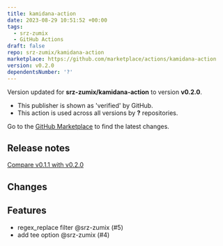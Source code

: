 ```yaml
---
title: kamidana-action
date: 2023-08-29 10:51:52 +00:00
tags:
  - srz-zumix
  - GitHub Actions
draft: false
repo: srz-zumix/kamidana-action
marketplace: https://github.com/marketplace/actions/kamidana-action
version: v0.2.0
dependentsNumber: '?'
---
```



Version updated for **srz-zumix/kamidana-action** to version **v0.2.0**.
- This publisher is shown as 'verified' by GitHub.
- This action is used across all versions by **?** repositories.

Go to the [GitHub Marketplace](https://github.com/marketplace/actions/kamidana-action) to find the latest changes.

## Release notes

[Compare v0.1.1 with v0.2.0](https://github.com/srz-zumix/kamidana-action/compare/v0.1.1...v0.2.0)
## Changes
## Features

- regex\_replace filter @srz-zumix (#5)
- add tee option @srz-zumix (#4)

